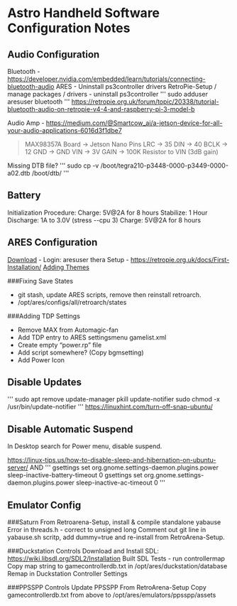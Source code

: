 # Astro Handheld Software Configuration Notes

## Audio Configuration
Bluetooth - https://developer.nvidia.com/embedded/learn/tutorials/connecting-bluetooth-audio 
ARES - Uninstall ps3controller drivers  RetroPie-Setup / manage packages / drivers - uninstall ps3controller
'''
sudo adduser aresuser bluetooth
'''
https://retropie.org.uk/forum/topic/20338/tutorial-bluetooth-audio-on-retropie-v4-4-and-raspberry-pi-3-model-b 

Audio Amp - https://medium.com/@Smartcow_ai/a-jetson-device-for-all-your-audio-applications-6016d3f1dbe7 

> MAX98357A  Board -> Jetson Nano Pins
> LRC -> 35
> DIN -> 40
> BCLK -> 12
> GND -> GND
> VIN -> 3V
> GAIN -> 100K Resistor to VIN (3dB gain)

Missing DTB file? 
'''
sudo cp -v /boot/tegra210-p3448-0000-p3449-0000-a02.dtb /boot/dtb/
'''

## Battery

Initialization Procedure:
Charge: 5V@2A for 8 hours
Stabilize: 1 Hour
Discharge: 1A to 3.0V (stress --cpu 3)
Charge: 5V@2A for 8 hours

## ARES Configuration
[Download](https://drive.google.com/drive/folders/1u76jqUj7gES4nGkd9EwwaGZ9EF99VG0T?usp=sharing) - Login: aresuser thera
Setup - https://retropie.org.uk/docs/First-Installation/
[Adding Themes](https://wiki.recalbox.com/en/tutorials/frontend-customization/add-themes-into-emulationstation)

###Fixing Save States
- git stash, update ARES scripts, remove then reinstall retroarch.
- /opt/ares/configs/all/retroarch/states

###Adding TDP Settings
- Remove MAX from Automagic-fan 
- Add TDP entry to ARES settingsmenu gamelist.xml
- Create empty “power.rp” file
- Add script somewhere? (Copy bgmsetting)
- Add Power Icon

## Disable Updates
'''
sudo apt remove update-manager
pkill update-notifier
sudo chmod -x /usr/bin/update-notifier
'''
https://linuxhint.com/turn-off-snap-ubuntu/ 

## Disable Automatic Suspend
In Desktop search for Power menu, disable suspend.

https://linux-tips.us/how-to-disable-sleep-and-hibernation-on-ubuntu-server/
AND
'''
gsettings set org.gnome.settings-daemon.plugins.power sleep-inactive-battery-timeout 0
gsettings set org.gnome.settings-daemon.plugins.power sleep-inactive-ac-timeout 0
'''

## Emulator Config
###Saturn 
From Retroarena-Setup, install & compile standalone yabause
Error in threads.h - correct to unsigned long
Comment out git line in yabause.sh scritp, add dummy=true and re-install from RetroArena-Setup.

###Duckstation Controls
Download and Install SDL: https://wiki.libsdl.org/SDL2/Installation
Built SDL Tests - run controllermap
Copy map string to gamecontrollerdb.txt in /opt/ares/duckstation/database
Remap in Duckstation Controller Settings

###PPSSPP Controls
Update PPSSPP From RetroArena-Setup
Copy gamecontrollerdb.txt from above to /opt/ares/emulators/ppsspp/assets

